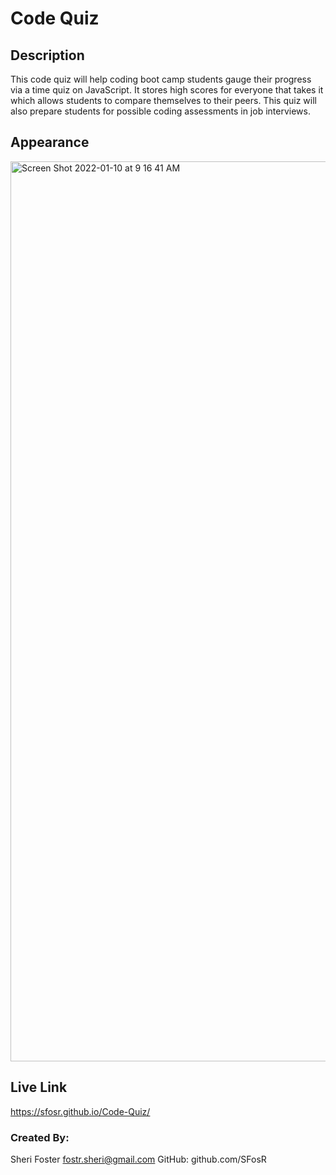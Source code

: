 # Code Quiz

## Description

This code quiz will help coding boot camp students gauge their progress via a time quiz on JavaScript. It stores high scores for everyone that takes it which allows students to compare themselves to their peers. This quiz will also prepare students for possible coding assessments in job interviews. 

## Appearance
<img width="1440" alt="Screen Shot 2022-01-10 at 9 16 41 AM" src="https://user-images.githubusercontent.com/87589967/148829612-8f225978-87fe-4c2e-b9c1-544f96f13168.png">

## Live Link

https://sfosr.github.io/Code-Quiz/

### Created By:

Sheri Foster fostr.sheri@gmail.com  GitHub: github.com/SFosR
